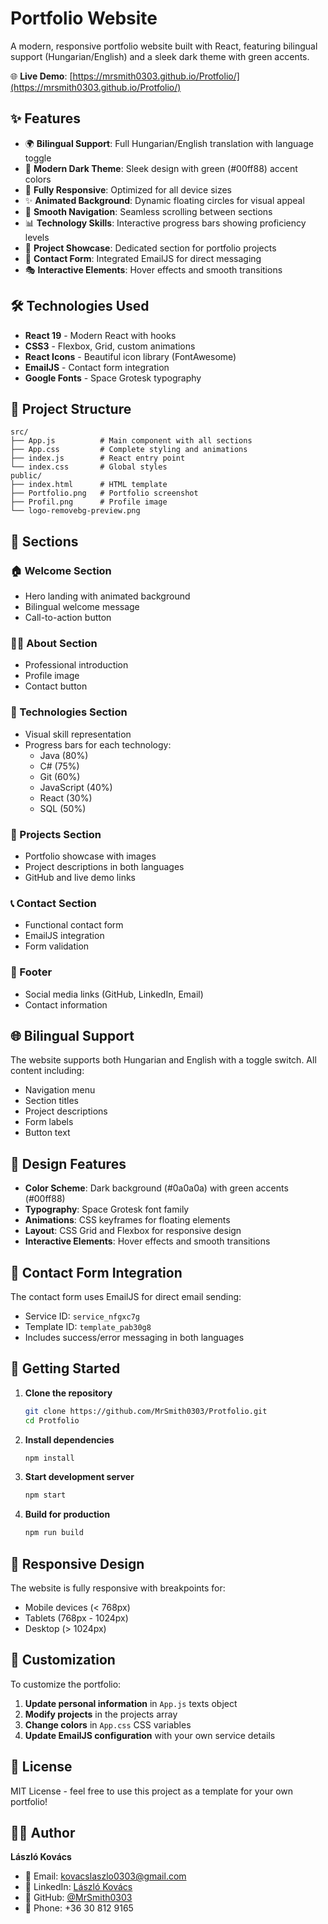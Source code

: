 # Portfolio Website

A modern, responsive portfolio website built with React, featuring bilingual support (Hungarian/English) and a sleek dark theme with green accents.

🌐 **Live Demo**: [https://mrsmith0303.github.io/Protfolio/](https://mrsmith0303.github.io/Protfolio/)

## ✨ Features

- 🌍 **Bilingual Support**: Full Hungarian/English translation with language toggle
- 🎨 **Modern Dark Theme**: Sleek design with green (#00ff88) accent colors
- 📱 **Fully Responsive**: Optimized for all device sizes
- ✨ **Animated Background**: Dynamic floating circles for visual appeal
- 🎯 **Smooth Navigation**: Seamless scrolling between sections
- 📊 **Technology Skills**: Interactive progress bars showing proficiency levels
- 💼 **Project Showcase**: Dedicated section for portfolio projects
- 📧 **Contact Form**: Integrated EmailJS for direct messaging
- 🎭 **Interactive Elements**: Hover effects and smooth transitions

## 🛠️ Technologies Used

- **React 19** - Modern React with hooks
- **CSS3** - Flexbox, Grid, custom animations
- **React Icons** - Beautiful icon library (FontAwesome)
- **EmailJS** - Contact form integration
- **Google Fonts** - Space Grotesk typography

## 📁 Project Structure

```
src/
├── App.js          # Main component with all sections
├── App.css         # Complete styling and animations
├── index.js        # React entry point
└── index.css       # Global styles
public/
├── index.html      # HTML template
├── Portfolio.png   # Portfolio screenshot
├── Profil.png      # Profile image
└── logo-removebg-preview.png
```

## 🎯 Sections

### 🏠 Welcome Section
- Hero landing with animated background
- Bilingual welcome message
- Call-to-action button

### 👨‍💻 About Section
- Professional introduction
- Profile image
- Contact button

### 🔧 Technologies Section
- Visual skill representation
- Progress bars for each technology:
  - Java (80%)
  - C# (75%)
  - Git (60%)
  - JavaScript (40%)
  - React (30%)
  - SQL (50%)

### 💼 Projects Section
- Portfolio showcase with images
- Project descriptions in both languages
- GitHub and live demo links

### 📞 Contact Section
- Functional contact form
- EmailJS integration
- Form validation

### 🔗 Footer
- Social media links (GitHub, LinkedIn, Email)
- Contact information

## 🌐 Bilingual Support

The website supports both Hungarian and English with a toggle switch. All content including:
- Navigation menu
- Section titles
- Project descriptions
- Form labels
- Button text

## 🎨 Design Features

- **Color Scheme**: Dark background (#0a0a0a) with green accents (#00ff88)
- **Typography**: Space Grotesk font family
- **Animations**: CSS keyframes for floating elements
- **Layout**: CSS Grid and Flexbox for responsive design
- **Interactive Elements**: Hover effects and smooth transitions

## 📧 Contact Form Integration

The contact form uses EmailJS for direct email sending:
- Service ID: `service_nfgxc7g`
- Template ID: `template_pab30g8`
- Includes success/error messaging in both languages

## 🚀 Getting Started

1. **Clone the repository**
   ```bash
   git clone https://github.com/MrSmith0303/Protfolio.git
   cd Protfolio
   ```

2. **Install dependencies**
   ```bash
   npm install
   ```

3. **Start development server**
   ```bash
   npm start
   ```

4. **Build for production**
   ```bash
   npm run build
   ```

## 📱 Responsive Design

The website is fully responsive with breakpoints for:
- Mobile devices (< 768px)
- Tablets (768px - 1024px)
- Desktop (> 1024px)

## 🔧 Customization

To customize the portfolio:

1. **Update personal information** in `App.js` texts object
2. **Modify projects** in the projects array
3. **Change colors** in `App.css` CSS variables
4. **Update EmailJS configuration** with your own service details

## 📄 License

MIT License - feel free to use this project as a template for your own portfolio!

## 👨‍💻 Author

**László Kovács**
- 📧 Email: kovacslaszlo0303@gmail.com
- 💼 LinkedIn: [László Kovács](https://www.linkedin.com/in/l%C3%A1szl%C3%B3-kov%C3%A1cs-3a3409204/)
- 🐙 GitHub: [@MrSmith0303](https://github.com/MrSmith0303)
- 📱 Phone: +36 30 812 9165